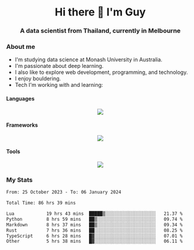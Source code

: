 <h1 align="center">Hi there 👋 I'm Guy</h1>
<h3 align="center">A data scientist from Thailand, currently in Melbourne</h3>

### About me

- I'm studying data science at Monash University in Australia.
- I'm passionate about deep learning.
- I also like to explore web development, programming, and technology.
- I enjoy bouldering.
- Tech I'm working with and learning:

#### Languages

<div align="center">
    <img src="https://skillicons.dev/icons?i=py,ts,js,html,css,rust" />
</div>

#### Frameworks

<div align="center">
    <img src="https://skillicons.dev/icons?i=pytorch,tensorflow,fastapi,react" /><br>
</div>

#### Tools

<div align="center">
    <img src="https://skillicons.dev/icons?i=postgres,redis,docker" /><br>
</div>

### My Stats

<!--START_SECTION:waka-->

```txt
From: 25 October 2023 - To: 06 January 2024

Total Time: 86 hrs 39 mins

Lua            19 hrs 43 mins  █████▒░░░░░░░░░░░░░░░░░░░   21.37 %
Python         8 hrs 59 mins   ██▒░░░░░░░░░░░░░░░░░░░░░░   09.74 %
Markdown       8 hrs 37 mins   ██▒░░░░░░░░░░░░░░░░░░░░░░   09.34 %
Rust           7 hrs 36 mins   ██░░░░░░░░░░░░░░░░░░░░░░░   08.25 %
TypeScript     6 hrs 28 mins   █▓░░░░░░░░░░░░░░░░░░░░░░░   07.01 %
Other          5 hrs 38 mins   █▓░░░░░░░░░░░░░░░░░░░░░░░   06.11 %
```

<!--END_SECTION:waka-->
